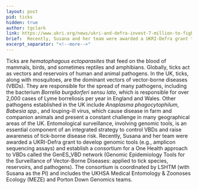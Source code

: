 ```yaml
---
layout: post
pid: ticks
hidden: true
author: tgclark
link: https://www.ukri.org/news/ukri-and-defra-invest-7-million-to-fight-vector-borne-disease/?utm_medium=email&utm_source=govdelivery
brief:  Recently, Susana and her team were awarded a UKRI-Defra grant to develop genomic tools (e.g., amplicon sequencing assays) and establish a consortium for a One Health approach to VBDs called the GenES_VBD network (Genomic Epidemiology Tools for the Surveillance of Vector-Borne Diseases applied to tick species, reservoirs, and pathogens). The consortium is coordinated by LSHTM (with Susana as the PI) and includes the UKHSA Medical Entomology & Zoonoses Ecology (MEZE) and Porton Down Genomics teams.
excerpt_separator: "<!--more-->"
---
```

Ticks are <em>hematophagous ectoparasites</em> that feed on the blood of mammals, birds, and sometimes reptiles and amphibians. Globally, ticks act as vectors and reservoirs of human and animal pathogens. In the UK, ticks, along with mosquitoes, are the dominant vectors of vector-borne diseases (VBDs). They are responsible for the spread of many pathogens, including the bacterium <em>Borrelia burgdorferi sensu lato</em>, which is responsible for over 2,000 cases of Lyme borreliosis per year in England and Wales. Other pathogens established in the UK include <em>Anaplasma phagocytophilum</em>, <em>Babesia spp.</em>, and louping-ill virus, which cause disease in farm and companion animals and present a constant challenge in many geographical areas of the UK. Entomological surveillance, involving genomic tools, is an essential component of an integrated strategy to control VBDs and raise awareness of tick-borne disease risk. Recently, Susana and her team were awarded a UKRI-Defra grant to develop genomic tools (e.g., amplicon sequencing assays) and establish a consortium for a One Health approach to VBDs called the GenES_VBD network (Genomic Epidemiology Tools for the Surveillance of Vector-Borne Diseases: applied to tick species, reservoirs, and pathogens). The consortium is coordinated by LSHTM (with Susana as the PI) and includes the UKHSA Medical Entomology & Zoonoses Ecology (MEZE) and Porton Down Genomics teams.
<!--more-->